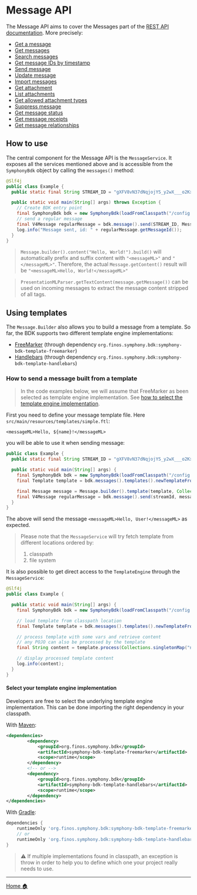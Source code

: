 # Message API

The Message API aims to cover the Messages part of the [REST API documentation](https://developers.symphony.com/restapi/reference/messages-v4).
More precisely:
* [Get a message](https://developers.symphony.com/restapi/reference/get-message-v1)
* [Get messages](https://developers.symphony.com/restapi/reference/messages-v4)
* [Search messages](https://developers.symphony.com/restapi/reference/message-search-post)
* [Get message IDs by timestamp](https://developers.symphony.com/restapi/reference/get-message-ids-by-timestamp)
* [Send message](https://developers.symphony.com/restapi/reference/create-message-v4)
* [Update message](https://developers.symphony.com/restapi/reference/update-message-v4)
* [Import messages](https://developers.symphony.com/restapi/reference/import-message-v4)
* [Get attachment](https://developers.symphony.com/restapi/reference/attachment)
* [List attachments](https://developers.symphony.com/restapi/reference/list-attachments)
* [Get allowed attachment types](https://developers.symphony.com/restapi/reference/attachment-types)
* [Suppress message](https://developers.symphony.com/restapi/reference/suppress-message)
* [Get message status](https://developers.symphony.com/restapi/reference/message-status)
* [Get message receipts](https://developers.symphony.com/restapi/reference/list-message-receipts)
* [Get message relationships](https://developers.symphony.com/restapi/reference/message-metadata-relationship)

## How to use
The central component for the Message API is the `MessageService`.
It exposes all the services mentioned above and is accessible from the `SymphonyBdk` object by calling the `messages()` method:
```java
@Slf4j
public class Example {
  public static final String STREAM_ID = "gXFV8vN37dNqjojYS_y2wX___o2KxfmUdA";

  public static void main(String[] args) throws Exception {
    // Create BDK entry point
    final SymphonyBdk bdk = new SymphonyBdk(loadFromClasspath("/config.yaml"));
    // send a regular message
    final V4Message regularMessage = bdk.message().send(STREAM_ID, Message.builder().content("Hello, World!").build());
    log.info("Message sent, id: " + regularMessage.getMessageId());
  }
}
```
> `Message.builder().content("Hello, World!").build()` will automatically prefix and suffix content with `"<messageML>"` and `"</messageML>"`.
> Therefore, the actual `Message.getContent()` result will be `"<messageML>Hello, World!</messageML>"`

> `PresentationMLParser.getTextContent(message.getMessage())` can be used on incoming messages to extract the message content
> stripped of all tags.
## Using templates
The `Message.Builder` also allows you to build a message from a template. So far, the BDK supports two different template
engine implementations:
- [FreeMarker](https://freemarker.apache.org/) (through dependency `org.finos.symphony.bdk:symphony-bdk-template-freemarker`)
- [Handlebars](https://github.com/jknack/handlebars.java) (through dependency `org.finos.symphony.bdk:symphony-bdk-template-handlebars`)

### How to send a message built from a template
> In the code examples below, we will assume that FreeMarker as been selected as template engine implementation.
> See [how to select the template engine implementation](#select-your-template-engine-implementation).

First you need to define your message template file. Here `src/main/resources/templates/simple.ftl`:
```
<messageML>Hello, ${name}!</messageML>
```
you will be able to use it when sending message:
```java
public class Example {
  public static final String STREAM_ID = "gXFV8vN37dNqjojYS_y2wX___o2KxfmUdA";

  public static void main(String[] args) {
    final SymphonyBdk bdk = new SymphonyBdk(loadFromClasspath("/config.yaml"));
    final Template template = bdk.messages().templates().newTemplateFromClasspath("/templates/simple.ftl");

    final Message message = Message.builder().template(template, Collections.singletonMap("name", "User")).build();
    final V4Message regularMessage = bdk.message().send(streamId, message);
  }
}
```
The above will send the message `<messageML>Hello, User!</messageML>` as expected.

> Please note that the `MessageService` will try fetch template from different locations ordered by:
> 1. classpath
> 2. file system

It is also possible to get direct access to the `TemplateEngine` through the `MessageService`:
```java
@Slf4j
public class Example {

  public static void main(String[] args) {
    final SymphonyBdk bdk = new SymphonyBdk(loadFromClasspath("/config.yaml"));

    // load template from classpath location
    final Template template = bdk.messages().templates().newTemplateFromClasspath("/complex-message.ftl");

    // process template with some vars and retrieve content
    // any POJO can also be processed by the template
    final String content = template.process(Collections.singletonMap("name", "Freemarker"));

    // display processed template content
    log.info(content);
  }
}
```

#### Select your template engine implementation
Developers are free to select the underlying template engine implementation. This can be done importing the right
dependency in your classpath.

With [Maven](./getting-started.md#maven-based-project):
```xml
<dependencies>
        <dependency>
            <groupId>org.finos.symphony.bdk</groupId>
            <artifactId>symphony-bdk-template-freemarker</artifactId>
            <scope>runtime</scope>
        </dependency>
        <!-- or -->
        <dependency>
            <groupId>org.finos.symphony.bdk</groupId>
            <artifactId>symphony-bdk-template-handlebars</artifactId>
            <scope>runtime</scope>
        </dependency>
</dependencies>
```
With [Gradle](./getting-started.md#gradle-based-project):
```groovy
dependencies {
    runtimeOnly 'org.finos.symphony.bdk:symphony-bdk-template-freemarker'
    // or
    runtimeOnly 'org.finos.symphony.bdk:symphony-bdk-template-handlebars'
}
```
> :warning: If multiple implementations found in classpath, an exception is throw in order to help you to define which one
> your project really needs to use.

----
[Home :house:](./index.md)
